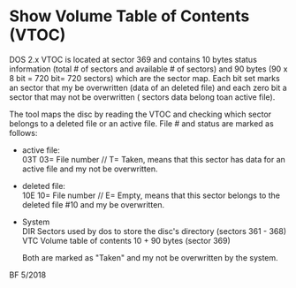 Show Volume Table of Contents (VTOC)
====================================
DOS 2.x VTOC is located at sector 369 and contains 10 bytes status information (total # of sectors and
available # of sectors) and 90 bytes (90 x 8 bit = 720 bit= 720 sectors) which are the sector map. Each bit set marks an 
sector that my be overwritten (data of an deleted file) and each zero bit a sector that may not be overwritten (
sectors data belong toan active file).

The tool maps the disc by reading the VTOC and checking which sector belongs to a deleted file or an active file.
File # and status are marked as follows:

- active file:	   
       03T     03= File number // T= Taken, means that this sector has data for an active file and my not be overwritten.

- deleted file:	   
	10E	   10= File number // E= Empty, means that this sector belongs to the deleted file #10 and my be overwritten.

- System 	
	DIR	   Sectors used by dos to store the disc's directory (sectors 361 - 368)
	VTC	   Volume table of contents 10 + 90 bytes (sector 369)

	Both are marked as "Taken" and my not be overwritten by the system.


BF 5/2018